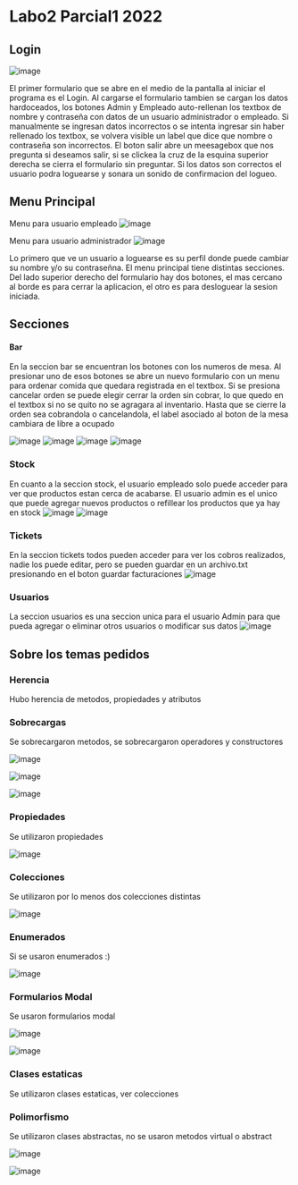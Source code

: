 # Labo2 Parcial1 2022

## Login

![image](https://user-images.githubusercontent.com/70229188/168859858-6a2bdb22-2370-4883-b6c5-45b3857c51ce.png)

El primer formulario que se abre en el medio de la pantalla al iniciar el programa es el Login. Al cargarse el formulario tambien se cargan los datos hardoceados, los botones Admin y Empleado auto-rellenan los textbox de nombre y contraseña con datos de un usuario administrador o empleado. Si manualmente se ingresan datos incorrectos o se intenta ingresar sin haber rellenado los textbox, se volvera visible un label que dice que nombre o contraseña son incorrectos. El boton salir abre un meesagebox que nos pregunta si deseamos salir, si se clickea la cruz de la esquina superior derecha se cierra el formulario sin preguntar. Si los datos son correctos el usuario podra loguearse y sonara un sonido de confirmacion del logueo.

## Menu Principal

Menu para usuario empleado ![image](https://user-images.githubusercontent.com/70229188/168860947-740142d8-0aa0-4bf9-8064-9007e7ca9af5.png)

Menu para usuario administrador ![image](https://user-images.githubusercontent.com/70229188/168861565-accc9339-6fed-4a33-92ab-c17b1f3bcb78.png)

Lo primero que ve un usuario a loguearse es su perfil donde puede cambiar su nombre y/o su contraseñna. El menu principal tiene distintas secciones. Del lado superior derecho del formulario hay dos botones, el mas cercano al borde es para cerrar la aplicacion, el otro es para desloguear la sesion iniciada.

## Secciones

#### Bar

En la seccion bar se encuentran los botones con los numeros de mesa. Al presionar uno de esos botones se abre un nuevo formulario con un menu para ordenar comida que quedara registrada en el textbox. Si se presiona cancelar orden se puede elegir cerrar la orden sin cobrar, lo que quedo en el textbox si no se quito no se agragara al inventario. Hasta que se cierre la orden sea cobrandola o cancelandola, el label asociado al boton de la mesa cambiara de libre a ocupado

![image](https://user-images.githubusercontent.com/70229188/168862148-ad489542-3042-4b4b-ac36-679bcd0a2b55.png) ![image](https://user-images.githubusercontent.com/70229188/168862265-2e2e16aa-0259-4fc0-9ac9-8c2bee93f583.png) ![image](https://user-images.githubusercontent.com/70229188/168875133-f9f30d29-6049-4b05-9eec-534f2401a88d.png)
 ![image](https://user-images.githubusercontent.com/70229188/168863299-1882ce68-eb49-4f53-9499-b4ef3a81bc0a.png)

### Stock

En cuanto a la seccion stock, el usuario empleado solo puede acceder para ver que productos estan cerca de acabarse. El usuario admin es el unico que puede agregar nuevos productos o refillear los productos que ya hay en stock
![image](https://user-images.githubusercontent.com/70229188/168863742-f7ab55ae-50d8-4318-a43f-261402e23c49.png) ![image](https://user-images.githubusercontent.com/70229188/168863849-aa2dcd9f-6835-45c2-b81f-425d1093cb52.png)

### Tickets
En la seccion tickets todos pueden acceder para ver los cobros realizados, nadie los puede editar, pero se pueden guardar en un archivo.txt presionando en el boton guardar facturaciones 
![image](https://user-images.githubusercontent.com/70229188/168863033-271a27e3-5500-4e4c-ba2d-d31b7328dd80.png)

### Usuarios
La seccion usuarios es una seccion unica para el usuario Admin para que pueda agregar o eliminar otros usuarios o modificar sus datos
![image](https://user-images.githubusercontent.com/70229188/168896519-45ce288f-b78e-4783-9fa6-2e147f19e6eb.png)

## Sobre los temas pedidos

### Herencia
Hubo herencia de metodos, propiedades y atributos

### Sobrecargas
Se sobrecargaron metodos, se sobrecargaron operadores y constructores

![image](https://user-images.githubusercontent.com/70229188/168896732-fb910c05-f49d-48a2-a159-2ff039f3db01.png)

![image](https://user-images.githubusercontent.com/70229188/168896850-a02cefd9-e3ef-4459-8bc4-c003f46beb9c.png)

![image](https://user-images.githubusercontent.com/70229188/168896930-49255b00-b1cb-4f70-b88e-e627e3420812.png)


### Propiedades
Se utilizaron propiedades

![image](https://user-images.githubusercontent.com/70229188/168897102-a85e44b4-b4eb-4105-b43e-345299051b28.png)


### Colecciones
Se utilizaron por lo menos dos colecciones distintas

![image](https://user-images.githubusercontent.com/70229188/168897379-9216480a-72c8-4dcd-bf12-73b23223c64c.png)


### Enumerados
Si se usaron enumerados :)

![image](https://user-images.githubusercontent.com/70229188/170093358-585484a3-6b2a-4a25-b1ca-0be6777c3841.png)


### Formularios Modal
Se usaron formularios modal

![image](https://user-images.githubusercontent.com/70229188/168897566-49dd5523-22bd-4af5-be2e-a83b75e5db59.png)

![image](https://user-images.githubusercontent.com/70229188/168897708-cd447e37-2486-48e0-8e4c-3421fb76c225.png)


### Clases estaticas
Se utilizaron clases estaticas, ver colecciones

### Polimorfismo
Se utilizaron clases abstractas, no se usaron metodos virtual o abstract

![image](https://user-images.githubusercontent.com/70229188/168897790-b92432f2-7409-44a2-96f7-63f750b13f5d.png)

![image](https://user-images.githubusercontent.com/70229188/168897832-2360841a-f641-4cef-90e5-617d22f8d4d0.png)



